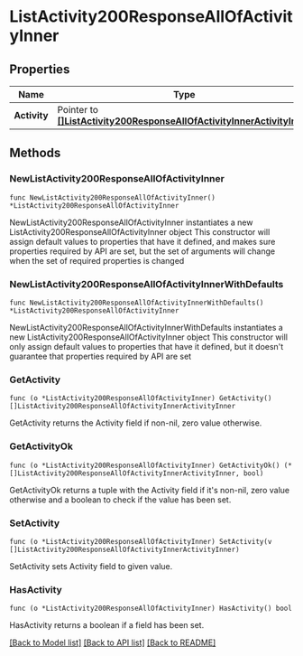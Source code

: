 # ListActivity200ResponseAllOfActivityInner

## Properties

Name | Type | Description | Notes
------------ | ------------- | ------------- | -------------
**Activity** | Pointer to [**[]ListActivity200ResponseAllOfActivityInnerActivityInner**](ListActivity200ResponseAllOfActivityInnerActivityInner.md) |  | [optional] 

## Methods

### NewListActivity200ResponseAllOfActivityInner

`func NewListActivity200ResponseAllOfActivityInner() *ListActivity200ResponseAllOfActivityInner`

NewListActivity200ResponseAllOfActivityInner instantiates a new ListActivity200ResponseAllOfActivityInner object
This constructor will assign default values to properties that have it defined,
and makes sure properties required by API are set, but the set of arguments
will change when the set of required properties is changed

### NewListActivity200ResponseAllOfActivityInnerWithDefaults

`func NewListActivity200ResponseAllOfActivityInnerWithDefaults() *ListActivity200ResponseAllOfActivityInner`

NewListActivity200ResponseAllOfActivityInnerWithDefaults instantiates a new ListActivity200ResponseAllOfActivityInner object
This constructor will only assign default values to properties that have it defined,
but it doesn't guarantee that properties required by API are set

### GetActivity

`func (o *ListActivity200ResponseAllOfActivityInner) GetActivity() []ListActivity200ResponseAllOfActivityInnerActivityInner`

GetActivity returns the Activity field if non-nil, zero value otherwise.

### GetActivityOk

`func (o *ListActivity200ResponseAllOfActivityInner) GetActivityOk() (*[]ListActivity200ResponseAllOfActivityInnerActivityInner, bool)`

GetActivityOk returns a tuple with the Activity field if it's non-nil, zero value otherwise
and a boolean to check if the value has been set.

### SetActivity

`func (o *ListActivity200ResponseAllOfActivityInner) SetActivity(v []ListActivity200ResponseAllOfActivityInnerActivityInner)`

SetActivity sets Activity field to given value.

### HasActivity

`func (o *ListActivity200ResponseAllOfActivityInner) HasActivity() bool`

HasActivity returns a boolean if a field has been set.


[[Back to Model list]](../README.md#documentation-for-models) [[Back to API list]](../README.md#documentation-for-api-endpoints) [[Back to README]](../README.md)


